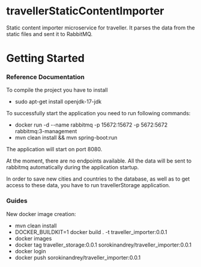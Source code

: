 # travellerStaticContentImporter
Static content importer microservice for traveller.
It parses the data from the static files and sent it to RabbitMQ.

# Getting Started

### Reference Documentation

To compile the project you have to install 
* sudo apt-get install openjdk-17-jdk

To successfully start the application you need to run following commands:
* docker run -d --name rabbitmq -p 15672:15672 -p 5672:5672 rabbitmq:3-management
* mvn clean install && mvn spring-boot:run

The application will start on port 8080.

At the moment, there are no endpoints available.
All the data will be sent to rabbitmq automatically during the application startup.

In order to save new cities and countries to the database, as well as to get access to these data, you have to run travellerStorage application.

### Guides

New docker image creation:
* mvn clean install
* DOCKER_BUILDKIT=1 docker build . -t traveller_importer:0.0.1
* docker images
* docker tag traveller_storage:0.0.1 sorokinandrey/traveller_importer:0.0.1
* docker login
* docker push sorokinandrey/traveller_importer:0.0.1